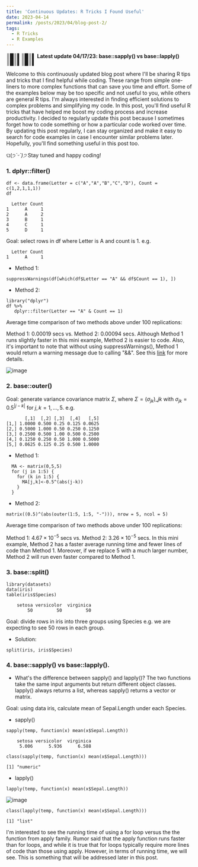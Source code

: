 ```yaml
---
title: 'Continuous Updates: R Tricks I Found Useful'
date: 2023-04-14
permalink: /posts/2023/04/blog-post-2/
tags:
  - R Tricks
  - R Examples
---
```

║█║▌║█║▌ **Latest update 04/17/23: base::sapply() vs base::lapply()** ║█║▌║█║▌

Welcome to this continuously updated blog post where I'll be sharing R tips and tricks that I find helpful while coding. These range from simple one-liners to more complex functions that can save you time and effort. Some of the examples below may be too specific and not useful to you, while others are general R tips. I'm always interested in finding efficient solutions to complex problems and simplifying my code. In this post, you'll find useful R tricks that have helped me boost my coding process and increase productivity. I decided to regularly update this post because I sometimes forget how to code something or how a particular code worked over time. By updating this post regularly, I can stay organized and make it easy to search for code examples in case I encounter similar problems later. Hopefully, you'll find something useful in this post too. 

ଘ(੭*ˊᵕˋ)੭* Stay tuned and happy coding! 
### 1. dplyr::filter()
```{r}
df <- data.frame(Letter = c("A","A","B","C","D"), Count = c(1,2,1,1,1))
df
```
```
  Letter Count
1      A     1
2      A     2
3      B     1
4      C     1
5      D     1
```
Goal: select rows in df where Letter is A and count is 1. e.g.
```
  Letter Count
1      A     1
```
* Method 1:
```{r}
suppressWarnings(df[which(df$Letter == "A" && df$Count == 1), ])
```
* Method 2:
```{r}
library("dplyr")
df %>% 
   dplyr::filter(Letter == "A" & Count == 1)
```

Average time comparison of two methods above under 100 replications: 

Method 1: 0.00019 secs vs. Method 2: 0.00094 secs. Although Method 1 runs slightly faster in this mini example, Method 2 is easier to code. Also, it's important to note that without using suppressWarnings(), Method 1 would return a warning message due to calling "&&". See this [link](https://cran.r-project.org/doc/manuals/r-devel/NEWS.html) for more details.

![image](https://user-images.githubusercontent.com/129143119/232280019-8bf7ae6d-5ae1-4519-b4f4-e53142894e35.png)


### 2. base::outer() 
Goal: generate variance covariance matrix $\Sigma$, where $\Sigma=(\sigma_{jk})\_{jk}$ with $\sigma_{jk} = 0.5^{|j-k|}$ for $j,k = 1,\ldots,5$. e.g.

```
       [,1]  [,2] [,3]  [,4]   [,5]
[1,] 1.0000 0.500 0.25 0.125 0.0625
[2,] 0.5000 1.000 0.50 0.250 0.1250
[3,] 0.2500 0.500 1.00 0.500 0.2500
[4,] 0.1250 0.250 0.50 1.000 0.5000
[5,] 0.0625 0.125 0.25 0.500 1.0000
```
* Method 1:
```{r}
  MA <- matrix(0,5,5)
  for (j in 1:5) {
    for (k in 1:5) {
      MA[j,k]<-0.5^(abs(j-k))
    }
  }
```
* Method 2:
```{r}
matrix((0.5)^(abs(outer(1:5, 1:5, "-"))), nrow = 5, ncol = 5)
```

Average time comparison of two methods above under 100 replications: 

Method 1: $4.67\times 10^{-5}$ secs vs. Method 2: $3.26\times 10^{-5}$ secs. In this mini example, Method 2 has a faster average running time and fewer lines of code than Method 1. Moreover, if we replace 5 with a much larger number, Method 2 will run even faster compared to Method 1. 

### 3. base::split()
```{r}
library(datasets)
data(iris)
table(iris$Species)
```
```
    setosa versicolor  virginica 
        50         50         50 
```
Goal: divide rows in iris into three groups using Species e.g. we are expecting to see 50 rows in each group.

* Solution:
```{r}
split(iris, iris$Species)
```

### 4. base::sapply() vs base::lapply(). 
* What's the difference between sapply() and lapply()? The two functions take the same input arguments but return different object classes. lapply() always returns a list, whereas sapply() returns a vector or matrix. 

Goal: using data iris, calculate mean of Sepal.Length under each Species.

* sapply()
```{r}
sapply(temp, function(x) mean(x$Sepal.Length))
```
```
    setosa versicolor  virginica 
     5.006      5.936      6.588 
```
```{r}
class(sapply(temp, function(x) mean(x$Sepal.Length)))
```
```
[1] "numeric"
```
* lapply()
```{r}
lapply(temp, function(x) mean(x$Sepal.Length))
```
![image](https://user-images.githubusercontent.com/129143119/232421973-a6d66e31-38af-4b4c-8bb1-44410e660da7.png)
```{r}
class(lapply(temp, function(x) mean(x$Sepal.Length)))
```
```
[1] "list"
```
I'm interested to see the running time of using a for loop versus the the function from apply family. Rumor said that the apply function runs faster than for loops, and while it is true that for loops typically require more lines of code than those using apply. However, in terms of running time, we will see. This is something that will be addressed later in this post.
